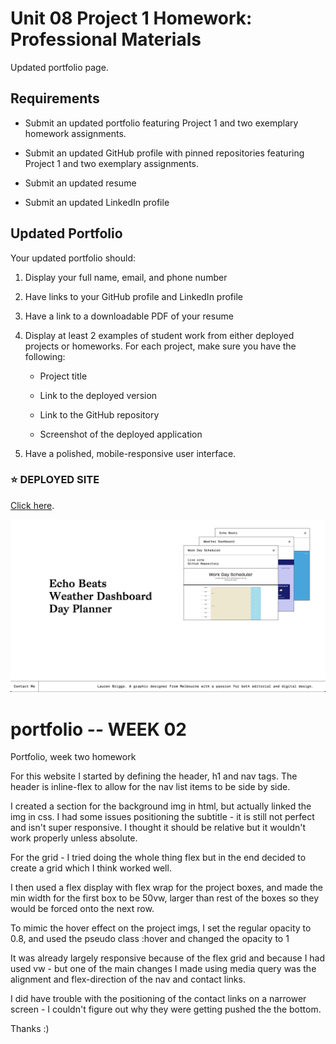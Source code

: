 # Unit 08 Project 1 Homework: Professional Materials

Updated portfolio page.

## Requirements

* Submit an updated portfolio featuring Project 1 and two exemplary homework assignments.

* Submit an updated GitHub profile with pinned repositories featuring Project 1 and two exemplary assignments.

* Submit an updated resume

* Submit an updated LinkedIn profile

## Updated Portfolio

Your updated portfolio should:

1. Display your full name, email, and phone number

2. Have links to your GitHub profile and LinkedIn profile

3. Have a link to a downloadable PDF of your resume

4. Display at least 2 examples of student work from either deployed projects or homeworks. For each project, make sure you have the following:

    * Project title

    * Link to the deployed version

    * Link to the GitHub repository

    * Screenshot of the deployed application

5. Have a polished, mobile-responsive user interface.

### ⭐ DEPLOYED SITE

[Click here](https://lauren-briggs.github.io/portfolio/).

![Screenshot of deployed site](assets/images/portfolio.png)

# portfolio -- WEEK 02
Portfolio, week two homework

For this website I started by defining the header, h1 and nav tags. The header is inline-flex to allow for the nav list items to be side by side.

I created a section for the background img in html, but actually linked the img in css. I had some issues positioning the subtitle - it is still not perfect and isn't super responsive. I thought it should be relative but it wouldn't work properly unless absolute.

For the grid - I tried doing the whole thing flex but in the end decided to create a grid which I think worked well. 

I then used a flex display with flex wrap for the project boxes, and made the min width for the first box to be 50vw, larger than rest of the boxes so they would be forced onto the next row.

To mimic the hover effect on the project imgs, I set the regular opacity to 0.8, and used the pseudo class :hover and changed the opacity to 1

It was already largely responsive because of the flex grid and because I had used vw - but one of the main changes I made using media query was the alignment and flex-direction of the nav and contact links.

I did have trouble with the positioning of the contact links on a narrower screen - I couldn't figure out why they were getting pushed the the bottom.

Thanks :)
